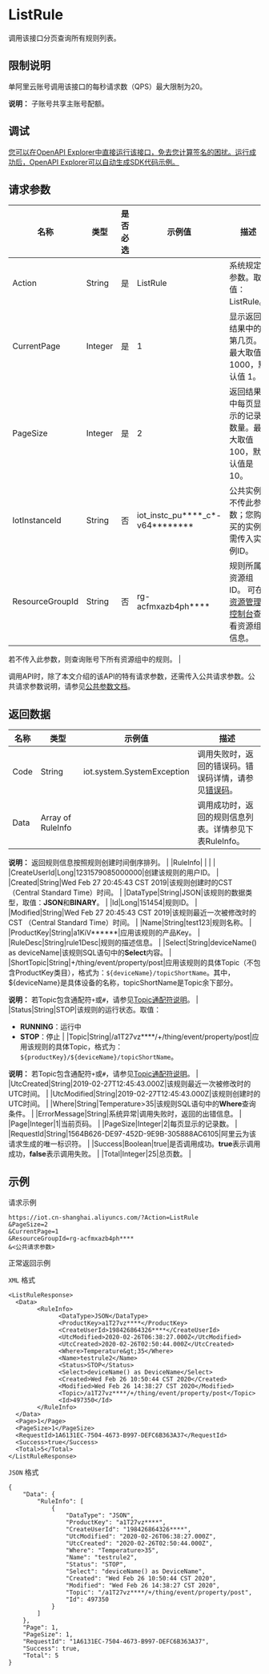 # ListRule

调用该接口分页查询所有规则列表。

## 限制说明

单阿里云账号调用该接口的每秒请求数（QPS）最大限制为20。

**说明：** 子账号共享主账号配额。

## 调试

[您可以在OpenAPI Explorer中直接运行该接口，免去您计算签名的困扰。运行成功后，OpenAPI Explorer可以自动生成SDK代码示例。](https://api.aliyun.com/#product=Iot&api=ListRule&type=RPC&version=2018-01-20)

## 请求参数

|名称|类型|是否必选|示例值|描述|
|--|--|----|---|--|
|Action|String|是|ListRule|系统规定参数。取值：ListRule。 |
|CurrentPage|Integer|是|1|显示返回结果中的第几页。最大取值 1000，默认值 1。 |
|PageSize|Integer|是|2|返回结果中每页显示的记录数量。最大取值100，默认值是10。 |
|IotInstanceId|String|否|iot\_instc\_pu\*\*\*\*\_c\*-v64\*\*\*\*\*\*\*\*|公共实例不传此参数；您购买的实例需传入实例ID。 |
|ResourceGroupId|String|否|rg-acfmxazb4ph\*\*\*\*|规则所属资源组ID。 可在[资源管理控制台](https://resourcemanager.console.aliyun.com/resource-groups)查看资源组信息。

 若不传入此参数，则查询账号下所有资源组中的规则。 |

调用API时，除了本文介绍的该API的特有请求参数，还需传入公共请求参数。公共请求参数说明，请参见[公共参数文档](~~30561~~)。

## 返回数据

|名称|类型|示例值|描述|
|--|--|---|--|
|Code|String|iot.system.SystemException|调用失败时，返回的错误码。错误码详情，请参见[错误码](~~87387~~)。 |
|Data|Array of RuleInfo| |调用成功时，返回的规则信息列表。详情参见下表RuleInfo。

 **说明：** 返回规则信息按照规则创建时间倒序排列。 |
|RuleInfo| | | |
|CreateUserId|Long|1231579085000000|创建该规则的用户ID。 |
|Created|String|Wed Feb 27 20:45:43 CST 2019|该规则创建时的CST（Central Standard Time）时间。 |
|DataType|String|JSON|该规则的数据类型，取值：**JSON**和**BINARY**。 |
|Id|Long|151454|规则ID。 |
|Modified|String|Wed Feb 27 20:45:43 CST 2019|该规则最近一次被修改时的CST （Central Standard Time）时间。 |
|Name|String|test123|规则名称。 |
|ProductKey|String|a1KiV\*\*\*\*\*\*|应用该规则的产品Key。 |
|RuleDesc|String|rule1Desc|规则的描述信息。 |
|Select|String|deviceName\(\) as deviceName|该规则SQL语句中的**Select**内容。 |
|ShortTopic|String|+/thing/event/property/post|应用该规则的具体Topic（不包含ProductKey类目），格式为：`${deviceName}/topicShortName`。其中，$\{deviceName\}是具体设备的名称，topicShortName是Topic余下部分。

 **说明：** 若Topic包含通配符`+`或`#`，请参见[Topic通配符说明](~~73731~~)。 |
|Status|String|STOP|该规则的运行状态。取值：

 -   **RUNNING**：运行中
-   **STOP**：停止 |
|Topic|String|/a1T27vz\*\*\*\*/+/thing/event/property/post|应用该规则的具体Topic，格式为：`${productKey}/${deviceName}/topicShortName`。

 **说明：** 若Topic包含通配符`+`或`#`，请参见[Topic通配符说明](~~73731~~)。 |
|UtcCreated|String|2019-02-27T12:45:43.000Z|该规则最近一次被修改时的UTC时间。 |
|UtcModified|String|2019-02-27T12:45:43.000Z|该规则创建时的UTC时间。 |
|Where|String|Temperature\>35|该规则SQL语句中的**Where**查询条件。 |
|ErrorMessage|String|系统异常|调用失败时，返回的出错信息。 |
|Page|Integer|1|当前页码。 |
|PageSize|Integer|2|每页显示的记录数。 |
|RequestId|String|1564B626-DE97-452D-9E9B-305888AC6105|阿里云为该请求生成的唯一标识符。 |
|Success|Boolean|true|是否调用成功。**true**表示调用成功，**false**表示调用失败。 |
|Total|Integer|25|总页数。 |

## 示例

请求示例

```
https://iot.cn-shanghai.aliyuncs.com/?Action=ListRule
&PageSize=2
&CurrentPage=1
&ResourceGroupId=rg-acfmxazb4ph****
&<公共请求参数>
```

正常返回示例

`XML` 格式

```
<ListRuleResponse>
  <Data>
        <RuleInfo>
              <DataType>JSON</DataType>
              <ProductKey>a1T27vz****</ProductKey>
              <CreateUserId>198426864326****</CreateUserId>
              <UtcModified>2020-02-26T06:38:27.000Z</UtcModified>
              <UtcCreated>2020-02-26T02:50:44.000Z</UtcCreated>
              <Where>Temperature&gt;35</Where>
              <Name>testrule2</Name>
              <Status>STOP</Status>
              <Select>deviceName() as DeviceName</Select>
              <Created>Wed Feb 26 10:50:44 CST 2020</Created>
              <Modified>Wed Feb 26 14:38:27 CST 2020</Modified>
              <Topic>/a1T27vz****/+/thing/event/property/post</Topic>
              <Id>497350</Id>
        </RuleInfo>
  </Data>
  <Page>1</Page>
  <PageSize>1</PageSize>
  <RequestId>1A6131EC-7504-4673-B997-DEFC6B363A37</RequestId>
  <Success>true</Success>
  <Total>5</Total>
</ListRuleResponse>
```

`JSON` 格式

```
{
	"Data": {
		"RuleInfo": [
			{
				"DataType": "JSON",
				"ProductKey": "a1T27vz****",
				"CreateUserId": "198426864326****",
				"UtcModified": "2020-02-26T06:38:27.000Z",
				"UtcCreated": "2020-02-26T02:50:44.000Z",
				"Where": "Temperature>35",
				"Name": "testrule2",
				"Status": "STOP",
				"Select": "deviceName() as DeviceName",
				"Created": "Wed Feb 26 10:50:44 CST 2020",
				"Modified": "Wed Feb 26 14:38:27 CST 2020",
				"Topic": "/a1T27vz****/+/thing/event/property/post",
				"Id": 497350
			}
		]
	},
	"Page": 1,
	"PageSize": 1,
	"RequestId": "1A6131EC-7504-4673-B997-DEFC6B363A37",
	"Success": true,
	"Total": 5
}
```

